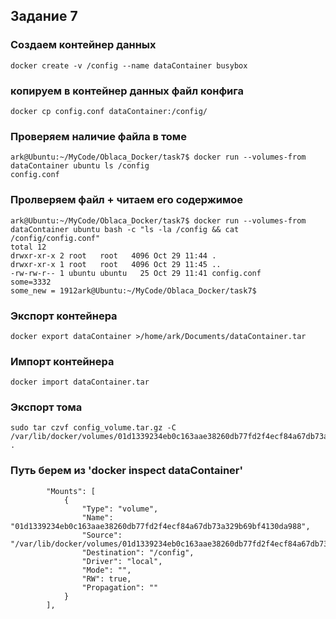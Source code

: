 ## Задание 7

### Создаем контейнер данных
`docker create -v /config --name dataContainer busybox`

### копируем в контейнер данных файл конфига
`docker cp config.conf dataContainer:/config/`

### Проверяем наличие файла в томе
```
ark@Ubuntu:~/MyCode/Oblaca_Docker/task7$ docker run --volumes-from dataContainer ubuntu ls /config
config.conf
```

### Пролверяем файл + читаем его содержимое
```
ark@Ubuntu:~/MyCode/Oblaca_Docker/task7$ docker run --volumes-from dataContainer ubuntu bash -c "ls -la /config && cat /config/config.conf"
total 12
drwxr-xr-x 2 root   root   4096 Oct 29 11:44 .
drwxr-xr-x 1 root   root   4096 Oct 29 11:45 ..
-rw-rw-r-- 1 ubuntu ubuntu   25 Oct 29 11:41 config.conf
some=3332
some_new = 1912ark@Ubuntu:~/MyCode/Oblaca_Docker/task7$ 
```
### Экспорт контейнера

`docker export dataContainer >/home/ark/Documents/dataContainer.tar`

### Импорт контейнера

`docker import dataContainer.tar`

### Экспорт тома
```
sudo tar czvf config_volume.tar.gz -C /var/lib/docker/volumes/01d1339234eb0c163aae38260db77fd2f4ecf84a67db73a329b69bf4130da988/_data .
```

### Путь берем из 'docker inspect dataContainer'
```
        "Mounts": [
            {
                "Type": "volume",
                "Name": "01d1339234eb0c163aae38260db77fd2f4ecf84a67db73a329b69bf4130da988",
                "Source": "/var/lib/docker/volumes/01d1339234eb0c163aae38260db77fd2f4ecf84a67db73a329b69bf4130da988/_data",
                "Destination": "/config",
                "Driver": "local",
                "Mode": "",
                "RW": true,
                "Propagation": ""
            }
        ],
```